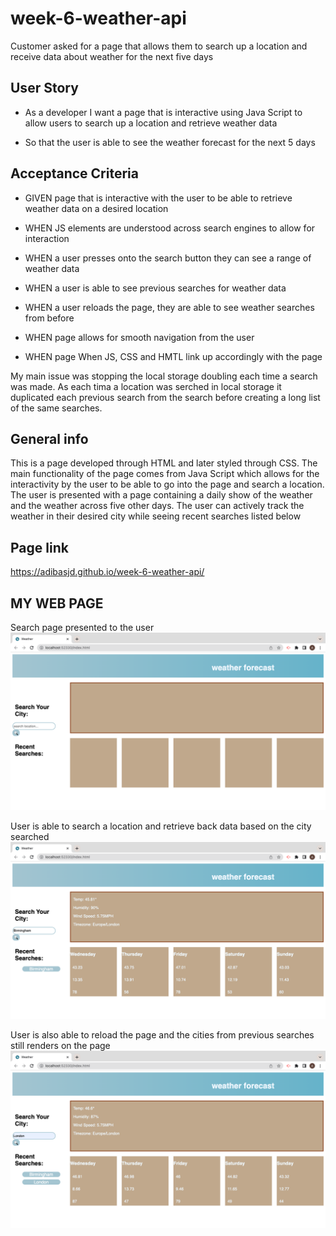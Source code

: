 # week-6-weather-api

Customer asked for a page that allows them to search up a location and receive data about weather for the next five days
## User Story

- As a developer I want a page that is interactive using Java Script to allow users to search up a location and retrieve weather data

- So that the user is able to see the weather forecast for the next 5 days


## Acceptance Criteria

- GIVEN page that is interactive with the user to be able to retrieve weather data on a desired location

- WHEN JS elements are understood across search engines to allow for interaction 

- WHEN a user presses onto the search button they can see a range of weather data

- WHEN a user is able to see previous searches for weather data

- WHEN a user reloads the page, they are able to see weather searches from before

- WHEN page allows for smooth navigation from the user

- WHEN page When JS, CSS and HMTL link up accordingly with the page

 
 

My main issue was stopping the local storage doubling each time a search was made. As each tima a location was serched in local storage it duplicated each previous search from the search before creating a long list of the same searches.

 

## General info
This is a page developed through HTML and later styled through CSS. The main functionality of the page comes from Java Script which allows for the interactivity by the user to be able to go into the page and search a location. The user is presented with a page containing a daily show of the weather and the weather across five other days. The user can actively track the weather in their desired city while seeing recent searches listed below

## Page link
https://adibasjd.github.io/week-6-weather-api/



## MY WEB PAGE
Search page presented to the user
![](assets/images/Weather-api-1.jpeg)

User is able to search a location and retrieve back data based on the city searched
![](assets/images/Weather-api-2.jpeg)

User is also able to reload the page and the cities from previous searches still renders on the page
![](assets/images/Weather-api-3.jpeg)

